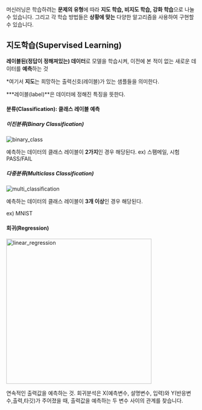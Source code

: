 머신러닝은 학습하려는 **문제의 유형**에 따라 **지도 학습, 비지도 학습, 강화 학습**으로 나눌 수 있습니다.
그리고 각 학습 방법들은 **상황에 맞는** 다양한 알고리즘을 사용하여 구현할 수 있습니다.

## 지도학습(Supervised Learning)

**레이블된(정답이 정해져있는) 데이터**로 모델을 학습시켜, 이전에 본 적이 없는 새로운 데이터를 **예측**하는 것

*여기서 **지도**는 희망하는 출력신호(레이블)가 있는 샘플들을 의미한다.

***레이블(label)**은 데이터에 정해진 특징을 뜻한다.


#### 분류(Classification): 클래스 레이블 예측

##### 이진분류(Binary Classification)
![binary_class](https://user-images.githubusercontent.com/59241047/74606261-55dc8d00-5112-11ea-825c-f8cef6953ad5.png)

예측하는 데이터의 클래스 레이블이 **2가지**인 경우 해당된다.
ex) 스팸메일, 시험 PASS/FAIL


##### 다중분류(Multiclass Classification)
![multi_classification](https://user-images.githubusercontent.com/59241047/74606390-65a8a100-5113-11ea-8fd0-13117d48adf5.JPG)

예측하는 데이터의 클래스 레이블이 **3개 이상**인 경우 해당된다.

ex) MNIST


#### 회귀(Regression)
<img width="385" alt="linear_regression" src="https://user-images.githubusercontent.com/59241047/74606406-79540780-5113-11ea-802c-340d08a8e82b.png">

연속적인 출력값을 예측하는 것. 
회귀분석은 X(예측변수, 설명변수, 입력)와 Y(반응변수,출력,타깃)가 주어졌을 때,  출력값을 예측하는 두 변수 사이의 관계를 찾습니다.






